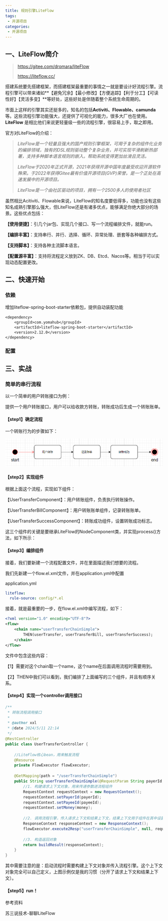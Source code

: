 ```yaml
---
title: 规则引擎LiteFlow
tags:
 - 开源项目
categories: 
 - 开源项目
---
```




## 一、LiteFlow简介

> https://gitee.com/dromara/liteFlow
>
> https://liteflow.cc/

搭建系统要先搭建框架，而搭建框架最重要的事情之一就是要设计好流程引擎。流程引擎可以带来诸如**【避免冗余】【最小修改】【方便追踪】【利于分工】【可读性好】【灵活多变】**等好处，这些好处是伴随着整个系统生命周期的。

市面上这样的引擎其实还挺多的，知名的包括**Activiti、Flowable、camunda** 等。这些流程引擎功能强大，还提供了可视化的能力，很多大厂也在使用。**LiteFlow** 是相比他们来说更轻量级一些的流程引擎，很容易上手，取之即用。

官方对LiteFlow的介绍：

> *LiteFlow是一个轻量且强大的国产规则引擎框架，可用于复杂的组件化业务的编排领域，独有的DSL规则驱动整个复杂业务，并可实现平滑刷新热部署，支持多种脚本语言规则的嵌入。帮助系统变得更加丝滑且灵活。*
>
> *LiteFlow于2020年正式开源，2021年获得开源中国年度最受欢迎开源软件殊荣。于2022年获得Gitee最有价值开源项目(GVP)荣誉。是一个正处在高速发展中的开源项目。*
>
> *LiteFlow是一个由社区驱动的项目，拥有一个2500多人的使用者社区*

虽然相比Acitiviti、Flowable来说，LiteFlow的知名度要低得多，功能也没有这些知名成熟引擎那么强大，但LiteFlow还是有诸多优点，能够满足你绝大部分的场景。这些优点包括：

**【使用便捷】**：引几个jar包、实现几个接口、写一个流程编排文件，就能run。

**【编排丰富】**：支持串行、并行、选择、循环、异常处理、嵌套等各种编排方式。

**【支持脚本】**：支持各种主流脚本语言。

**【配置源丰富】**：支持将流程定义放到ZK、DB、Etcd、Nacos等。相当于可以实现动态配置更改。

## 二、快速开始

### 依赖

增加liteflow-spring-boot-starter依赖包，提供自动装配功能

~~~
<dependency>
    <groupId>com.yomahub</groupId>
    <artifactId>liteflow-spring-boot-starter</artifactId>
    <version>2.12.0</version>
</dependency>
~~~

### 配置



## 三、实战

### 简单的串行流程

以一个简单的用户转账接口为例：

提供一个用户转账接口，用户可以给收款方转账，转账成功后生成一个转账账单。

#### 【step1】确定流程

一个转账行为的步骤如下：

![image-20240511221120610](2_规则引擎LiteFlow.assets/image-20240511221120610.png)



#### 【step2】实现组件

根据上面这个流程，实现如下组件：

【UserTransferComponent】：用户转账组件，负责执行转账操作。

【UserTransferBillComponent】：用户转账账单组件，记录转账账单。

【UserTransferSuccessComponent】：转账成功组件，设置转账成功标志。

这三个组件的关键是要继承LiteFlow的NodeComponent类，并实现process()方法，如下所示：







#### 【step3】编排组件

接着，我们要新建一个流程配置文件，并在里面描述我们想要的流程。

我们先新建一个flow.el.xml文件，并在application.yml中配置

application.yml

```yaml
liteflow:
  rule-source: config/*.el
```

接着，就是最重要的一步，在flow.el.xml中编写流程，如下：

```xml
<?xml version="1.0" encoding="UTF-8"?>
<flow>
    <chain name="userTransferChainSimple">
        THEN(userTransfer, userTransferBill, userTransferSuccess);
    </chain>
</flow>
```

文件中包含这些内容：

【1】需要对这个chain取一个name，这个name在后面调用流程时需要用到。

【2】THEN中我们可以看到，我们编排了上面编写的三个组件，并且有顺序关系。

#### 【step4】实现一个controller调用接口

~~~java
/**
 * 转账流程调用接口
 *
 * @author xxl
 * @date 2024/5/11 22:14
 */
@RestController
public class UserTransferController {

    //LiteFlow核心bean，用来触发流程
    @Resource
    private FlowExecutor flowExecutor;

    @GetMapping(path = "/userTransferChainSimple")
    public String userTransferChainSimple(@RequestParam String payerId, @RequestParam String payeeId, @RequestParam int money) {
        //1. 构建请求上下文对象，用来传递参数进流程组件
        RequestContext requestContext = new RequestContext();
        requestContext.setPayerId(payerId);
        requestContext.setPayeeId(payeeId);
        requestContext.setMoney(money);

        //2. 调用流程引擎，传入请求上下文和结果上下文，结果上下文用于组件在其中设置各种结果
        ResponseContext responseContext = new ResponseContext();
        flowExecutor.execute2Resp("userTransferChainSimple", null, requestContext, responseContext);

        //3. 构造返回对象
        return buildResult(responseContext);
    }
}
~~~

其中需要注意的是：启动流程时需要构建上下文对象并传入流程引擎。这个上下文对象完全可以自己定义，上图示例仅是我的习惯（分开了请求上下文和结果上下文）。

#### 【step5】run！









参考资料

苏三说技术-聊聊LiteFlow


